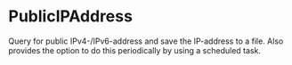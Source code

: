 # PublicIPAddress
Query for public IPv4-/IPv6-address and save the IP-address to a file. Also provides the option to do this periodically by using a scheduled task.
